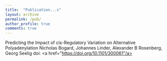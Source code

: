 ```yaml
---
title:  "Publication...s"
layout: archive
permalink: /pub/
author_profile: true
comments: true
---
```


Predicting the Impact of cis-Regulatory Variation on Alternative Polyadenylation
Nicholas Bogard, Johannes Linder, Alexander B Rosenberg, Georg Seelig
doi: <a href="https://doi.org/10.1101/300061"/a>